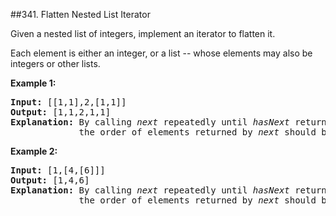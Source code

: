 ##341. Flatten Nested List Iterator
<p>Given a nested list of integers, implement an iterator to flatten it.</p>

<p>Each element is either an integer, or a list -- whose elements may also be integers or other lists.</p>

<p><strong>Example 1:</strong></p>

<div>
<pre>
<strong>Input: </strong><span id="example-input-1-1">[[1,1],2,[1,1]]</span>
<strong>Output: </strong><span id="example-output-1">[1,1,2,1,1]
</span><strong>Explanation: </strong>By calling <i>next</i> repeatedly until <i>hasNext</i> returns false, 
&nbsp;            the order of elements returned by <i>next</i> should be: <code>[1,1,2,1,1]</code>.</pre>

<div>
<p><strong>Example 2:</strong></p>

<pre>
<strong>Input: </strong><span id="example-input-2-1">[1,[4,[6]]]</span>
<strong>Output: </strong><span id="example-output-2">[1,4,6]
</span><strong>Explanation: </strong>By calling <i>next</i> repeatedly until <i>hasNext</i> returns false, 
&nbsp;            the order of elements returned by <i>next</i> should be: <code>[1,4,6]</code>.
</pre>
</div>
</div>
